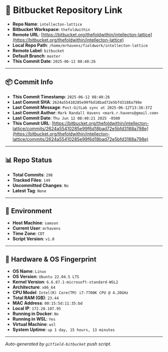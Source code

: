 # 🔗 Bitbucket Repository Link

- **Repo Name**: `intellecton-lattice`
- **Bitbucket Workspace**: `thefoldwithin`
- **Remote URL**: [https://bitbucket.org/thefoldwithin/intellecton-lattice](https://bitbucket.org/thefoldwithin/intellecton-lattice)
- **Local Repo Path**: `/home/mrhavens/fieldwork/intellecton-lattice`
- **Remote Label**: `bitbucket`
- **Default Branch**: `master`
- **This Commit Date**: `2025-06-12 08:40:26`

---

## 📦 Commit Info

- **This Commit Timestamp**: `2025-06-12 08:40:26`
- **Last Commit SHA**: `2624a55410285e99f6d18bad72e5bfd3188a798e`
- **Last Commit Message**: `Post-GitLab sync at 2025-06-12T13:38:37Z`
- **Last Commit Author**: `Mark Randall Havens <mark.r.havens@gmail.com>`
- **Last Commit Date**: `Thu Jun 12 08:40:21 2025 -0500`
- **This Commit URL**: [https://bitbucket.org/thefoldwithin/intellecton-lattice/commits/2624a55410285e99f6d18bad72e5bfd3188a798e](https://bitbucket.org/thefoldwithin/intellecton-lattice/commits/2624a55410285e99f6d18bad72e5bfd3188a798e)

---

## 📊 Repo Status

- **Total Commits**: `298`
- **Tracked Files**: `149`
- **Uncommitted Changes**: `No`
- **Latest Tag**: `None`

---

## 🧭 Environment

- **Host Machine**: `samson`
- **Current User**: `mrhavens`
- **Time Zone**: `CDT`
- **Script Version**: `v1.0`

---

## 🧬 Hardware & OS Fingerprint

- **OS Name**: `Linux`
- **OS Version**: `Ubuntu 22.04.5 LTS`
- **Kernel Version**: `6.6.87.1-microsoft-standard-WSL2`
- **Architecture**: `x86_64`
- **CPU Model**: `Intel(R) Core(TM) i7-7700K CPU @ 4.20GHz`
- **Total RAM (GB)**: `23.44`
- **MAC Address**: `00:15:5d:11:35:bd`
- **Local IP**: `172.28.107.95`
- **Running in Docker**: `No`
- **Running in WSL**: `Yes`
- **Virtual Machine**: `wsl`
- **System Uptime**: `up 1 day, 15 hours, 13 minutes`

---

_Auto-generated by `gitfield-bitbucket` push script._
